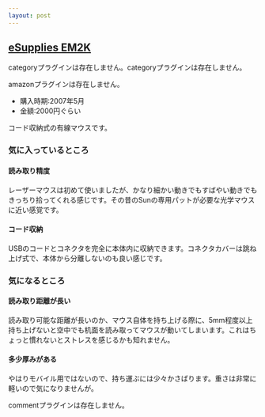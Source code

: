 ```yaml
---
layout: post
---
```

<h2><a href="/?page=eSupplies+EM2K" class="wikipage">eSupplies EM2K</a></h2>
<p><span class="error">categoryプラグインは存在しません。</span><span class="error">categoryプラグインは存在しません。</span></p>
<p><span class="error">amazonプラグインは存在しません。</span></p>
<ul>
<li>購入時期:2007年5月</li>
<li>金額:2000円ぐらい</li>
</ul>
<p>コード収納式の有線マウスです。</p>
<h3>気に入っているところ</h3>
<h4>読み取り精度</h4>
<p>レーザーマウスは初めて使いましたが、かなり細かい動きでもすばやい動きでもきっちり拾ってくれる感じです。その昔のSunの専用パットが必要な光学マウスに近い感覚です。</p>
<h4>コード収納</h4>
<p>USBのコードとコネクタを完全に本体内に収納できます。コネクタカバーは跳ね上げ式で、本体から分離しないのも良い感じです。</p>
<h3>気になるところ</h3>
<h4>読み取り距離が長い</h4>
<p>読み取り可能な距離が長いのか、マウス自体を持ち上げる際に、5mm程度以上持ち上げないと空中でも机面を読み取ってマウスが動いてしまいます。これはちょっと慣れないとストレスを感じるかも知れません。</p>
<h4>多少厚みがある</h4>
<p>やはりモバイル用ではないので、持ち運ぶには少々かさばります。重さは非常に軽いので気になりませんが。</p>
<p><span class="error">commentプラグインは存在しません。</span> </p>
